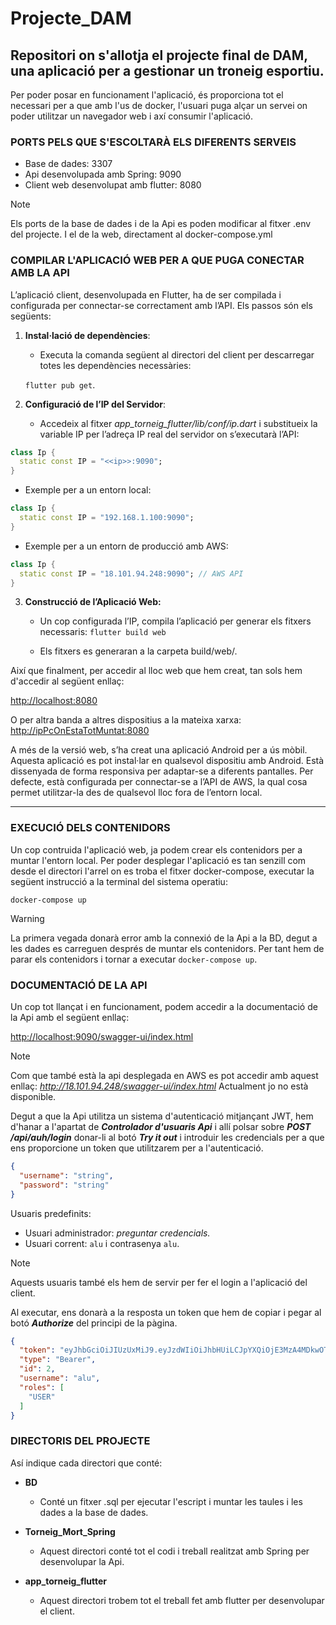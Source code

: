 # Projecte_DAM

## Repositori on s'allotja el projecte final de DAM, una aplicació per a gestionar un troneig esportiu.

Per poder posar en funcionament l'aplicació, és proporciona tot el necessari per a que amb l'us de docker, l'usuari puga alçar un servei on poder utilitzar un navegador web i axí consumir l'aplicació.

### PORTS PELS QUE S'ESCOLTARÀ ELS DIFERENTS SERVEIS

- Base de dades: 3307
- Api desenvolupada amb Spring: 9090
- Client web desenvolupat amb flutter: 8080

> [!NOTE]
> Els ports de la base de dades i de la Api es poden modificar al fitxer .env del projecte. I el de la web, directament al docker-compose.yml

### COMPILAR L'APLICACIÓ WEB PER A QUE PUGA CONECTAR AMB LA API

L’aplicació client, desenvolupada en Flutter, ha de ser compilada i configurada per connectar-se correctament amb l’API. Els passos són els següents:
 1. **Instal·lació de dependències**:
     -	Executa la comanda següent al directori del client per descarregar totes les dependències necessàries:
     
    `flutter pub get`.

2.	**Configuració de l’IP del Servidor**:
    - Accedeix al fitxer *app_torneig_flutter/lib/conf/ip.dart* i substitueix la variable IP per l’adreça IP real del servidor on s’executarà l’API:


```dart
class Ip {
  static const IP = "<<ip>>:9090";
}
```
  - Exemple per a un entorn local:
  
```dart
class Ip {
  static const IP = "192.168.1.100:9090";
}
```

- Exemple per a un entorn de producció amb AWS:
  
```dart
class Ip {
  static const IP = "18.101.94.248:9090"; // AWS API
}
```
3.	**Construcció de l’Aplicació Web:**
     - Un cop configurada l’IP, compila l’aplicació per generar els fitxers necessaris:
`flutter build web`

    - Els fitxers es generaran a la carpeta build/web/.



Així que finalment, per accedir al lloc web que hem creat, tan sols hem d'accedir al següent enllaç:

<http://localhost:8080>

O per altra banda a altres dispositius a la mateixa xarxa: <http://ipPcOnEstaTotMuntat:8080>

A més de la versió web, s’ha creat una aplicació Android per a ús mòbil. Aquesta aplicació es pot instal·lar en qualsevol dispositiu amb Android.
Està dissenyada de forma responsiva per adaptar-se a diferents pantalles.
Per defecte, està configurada per connectar-se a l’API de AWS, la qual cosa permet utilitzar-la des de qualsevol lloc fora de l’entorn local.
________________________________________



### EXECUCIÓ DELS CONTENIDORS

Un cop contruida l'aplicació web, ja podem crear els contenidors per a muntar l'entorn local. 
Per poder desplegar l'aplicació es tan senzill com desde el directori l'arrel on es troba el fitxer docker-compose, executar la següent instrucció a la terminal del sistema operatiu:

`docker-compose up`

> [!WARNING]
> La primera vegada donarà error amb la connexió de la Api a la BD, degut a les dades es carreguen després de muntar els contenidors. Per tant hem de parar els contenidors i tornar a executar `docker-compose up`.

### DOCUMENTACIÓ DE LA API

Un cop tot llançat i en funcionament, podem accedir a la documentació de la Api amb el següent enllaç:

<http://localhost:9090/swagger-ui/index.html>

> [!NOTE]
> Com que també està la api desplegada en AWS es pot accedir amb aquest enllaç:
> *http://18.101.94.248/swagger-ui/index.html*
> Actualment jo no està disponible.

Degut a que la Api utilitza un sistema d'autenticació mitjançant JWT, hem d'hanar a l'apartat de ***Controlador d'usuaris Api*** i allí polsar sobre ***POST /api/auh/login***
donar-li al botó ***Try it out*** i introduir les credencials per a que ens proporcione un token que utilitzarem per a l'autenticació.

```Json
{
  "username": "string",
  "password": "string"
}
```

Usuaris predefinits:

- Usuari administrador: *preguntar credencials.*
- Usuari corrent: `alu` i contrasenya `alu`.

> [!NOTE]
> Aquests usuaris també els hem de servir per fer el login a l'aplicació del client.

Al executar, ens donarà a la resposta un token que hem de copiar i pegar al botó ***Authorize*** del principi de la pàgina.

```Json
{
  "token": "eyJhbGciOiJIUzUxMiJ9.eyJzdWIiOiJhbHUiLCJpYXQiOjE3MzA4MDkwOTAsImV4cCI6MTczMDg5NTQ5MCwicm9sZXMiOlsiVVNFUiJdfQ.wSES7J_GSuXmuoktncE6rhOZbVoGV_zPLdfJyV8I0Mak04dkBNun52qMp-b_FLWxpoo7cRqLdehPMG9UPXTJYA",
  "type": "Bearer",
  "id": 2,
  "username": "alu",
  "roles": [
    "USER"
  ]
}
```

### DIRECTORIS DEL PROJECTE

Así indique cada directori que conté:

- **BD**
  - Conté un fitxer .sql per ejecutar l'escript i muntar les taules i les dades a la base de dades.
  
- **Torneig_Mort_Spring**
  - Aquest directori conté tot el codi i treball realitzat amb Spring per desenvolupar la Api.

- **app_torneig_flutter**
  - Aquest directori trobem tot el treball fet amb flutter per desenvolupar el client.